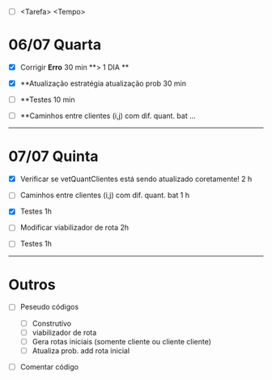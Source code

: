 - [ ] \<Tarefa\> \<Tempo\>

# 06/07 Quarta
- [x] Corrigir **Erro** 30 min **\> 1 DIA **
- [x] **Atualização estratégia atualização prob 30 min
- [ ] **Testes 10 min
- [ ] **Caminhos entre clientes (i,j) com dif. quant. bat ...


***

# 07/07 Quinta
- [x] Verificar se vetQuantClientes está sendo atualizado coretamente! 2 h
- [ ] Caminhos entre clientes (i,j) com dif. quant. bat 1 h
- [x] Testes 1h
- [ ] Modificar viabilizador de rota  2h
- [ ] Testes 1h


***

# Outros

- [ ] Peseudo códigos 
	- [ ] Construtívo
	- [ ] viabilizador de rota
	- [ ] Gera rotas iniciais (somente cliente ou cliente cliente)
	- [ ] Atualiza prob. add rota inicial

- [ ] Comentar código 




